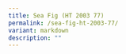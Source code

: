 ```yaml
---
title: Sea Fig (HT 2003 77)
permalink: /sea-fig-ht-2003-77/
variant: markdown
description: ""
---
```

